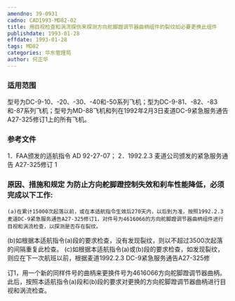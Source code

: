 ```yaml
---
amendno: 39-0931
cadno: CAD1993-MD82-02
title: 用目视检查和涡流探伤来探测方向舵脚蹬调节器曲柄组件的裂纹如必要更换此组件
publishdate: 1993-01-28
effdate: 1993-01-28
tags: MD82
categories: 华东管理局
author: 何正华
---
```


### 适用范围 
型号为DC-9-10、-20、-30、-40和-50系列飞机；型为DC-9-81、-82、-83和-87系列飞机；型号为MD-88飞机和列在1992年2月3日麦道DC-9紧急服务通告A27-325修订1上的所有飞机。

<!--more-->
### 参考文件
1．FAA颁发的适航指令 AD 92-27-07；
 2．1992.2.3 麦道公司颁发的紧急服务通告 A27-325修订 1 

### 原因、措施和规定     为防止方向舵脚蹬控制失效和刹车性能降低，必须完成以下工作: 
    (a)在累计15000次起落以前，或在本适航指令生效后270天内，以后到为准，按照1992.2.3 麦道DC-9紧急服务通告A27-325修订1，对件号为4616066的方向舵脚蹬调节器曲柄组件进行目视和涡流检查，以探测是否存在裂纹。 
(b)如根据本适航指令(a)段的要求检查，没有发现裂纹，则以不超过3500次起落的间隔重复此检查。 
    (c)如根据本适航指令(a)或(b)段的要求检查，如发现裂纹，则应在下一次航班以前，根据麦道1992.2.3 DC-9紧急服务通告A27-325修

  
订1，用一个新的同样件号的曲柄来更换件号为4616066方向舵脚蹬调节器曲柄。此后，按照本适航指令(a)段和(b)段的要求对更换的方向舵脚蹬调节器曲柄进行目视和涡流检查。
